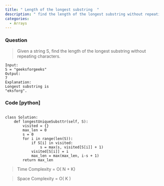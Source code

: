 ```yaml
---
title: " Length of the longest substring  "
description: " find the length of the longest substring without repeating characters.   "
categories:
  - Arrays
---
```


### Question

> Given a string S, find the length of the longest substring without repeating characters.

```
Input:
S = "geeksforgeeks"
Output:
7
Explanation:
Longest substring is
"eksforg".

```

### Code [python]

```python3

class Solution:
    def longestUniqueSubsttr(self, S):
        visited = {}
        max_len = 0
        s = 0
        for i in range(len(S)):
            if S[i] in visited:
                s = max(s, visited[S[i]] + 1)
            visited[S[i]] = i
            max_len = max(max_len, i-s + 1)
        return max_len

```

> Time Complexity = O( N + K)

> Space Complexity = O( K )
